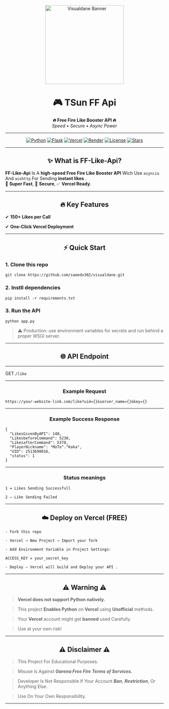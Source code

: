<div align="center">
  <img src="https://media.tenor.com/eL8GIMHWbFAAAAAj/bubu-dudu.gif" alt="Visualdane Banner" width="250">
  
  # 🎮 **TSun FF Api**  
  **🔥 Free Fire Like Booster API 🔥**  
  <i>Speed • Secure • Async Power</i>
  
  ---
  
  [![Python](https://img.shields.io/badge/Python-3.8%2B-blue?style=for-the-badge&logo=python)]()
  [![Flask](https://img.shields.io/badge/Flask-API-black?style=for-the-badge&logo=flask)]()
  [![Vercel](https://img.shields.io/badge/Deploy-Vercel-black?style=for-the-badge&logo=vercel)]()
  [![Render](https://img.shields.io/badge/Deploy-Render-black?style=for-the-badge&logo=render)]()
  [![License](https://img.shields.io/github/license/saeedx302/FF-LIKE-API?style=for-the-badge)]()
  [![Stars](https://img.shields.io/github/stars/saeedx302/FF-LIKE-API?style=for-the-badge&logo=github)]()
</div>

---

<div align="center">
  
## ✨ **What is FF-Like-Api?**
</div>

**FF-Like-Api** Is A **high-speed Free Fire Like Booster API** Wich Use `asyncio` And `aiohttp` For Sending **instant likes** .  
🚀 **Super Fast**, 🔐 **Secure**, ✅ **Vercel Ready**.

---

<div align="center">
  
## 🔥 **Key Features**
</div>

✔ **150+ Likes per Call**

✔ **One-Click Vercel Deployment**  

---

<div align="center">
  
## ⚡ **Quick Start**
</div>

 ### 1. Clone this repo
    git clone https://github.com/saeedx302/visualdane.git

### 2. Instll dependencies
    pip install -r requirements.txt

### 3. Run the API
    python app.py
> ⚠️ Production: use environment variables for secrets and run behind a proper WSGI server.

---

<div align="center">

## 🌐 API Endpoint
</div>

---

GET `/like`

---
<div align="center">

### Example Request
</div>

    https://your-website-link.com/like?uid={}&server_name={}&key={}
---
<div align="center">

### Example Success Response
</div>

    {
      "LikesGivenByAPI": 148,
      "LikesbeforeCommand": 5230,
      "LikesafterCommand": 5378,
      "PlayerNickname": "MoTo^.^Kaka",
      "UID": 2513698016,
      "status": 1
    }

--- 
<div align="center">

### Status meanings
</div>

    1 = Likes Sending Successfull

    2 — Like Sending Failed

---

<div align="center">

## ☁️ Deploy on Vercel (FREE)
</div>

`- Fork this repo`

`- Vercel → New Project → Import your fork`

`- Add Environment Variable in Project Settings:`

    ACCESS_KEY = your_secret_key

`- Deploy — Vercel will build and Deploy your API .`


---
<div align="center">

## ⚠️ Warning ⚠️
</div>

> **Vercel does not support Python natively.**  

> This project **Enables Python** on **Vercel** using **Unofficial** methods.

> Your **Vercel** account might get **banned** used Carefully.  

> Use at your own risk!  

---
<div align="center">

## ⚠️ Disclaimer ⚠️
</div>

> This Project For Educational Purposes.

> Misuse Is Against ***Garena Free Fire Terms of Services.***

> Developer Is Not Responsible If Your Account ***Ban***, ***Restriction***, Or Anything Else.

> Use On Your Own Responsibility.

---
